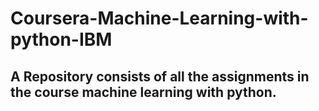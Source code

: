 # Coursera-Machine-Learning-with-python-IBM

## A Repository consists of all the assignments in the course machine learning with python.